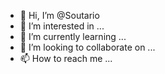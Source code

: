 - 👋 Hi, I’m @Soutario
- 👀 I’m interested in ...
- 🌱 I’m currently learning ...
- 💞️ I’m looking to collaborate on ...
- 📫 How to reach me ...

<!---
Soutario/Soutario is a ✨ special ✨ repository because its `README.md` (this file) appears on your GitHub profile.
You can click the Preview link to take a look at your changes.
--->
